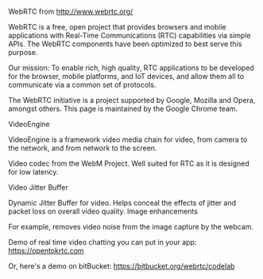 

WebRTC from http://www.webrtc.org/



WebRTC is a free, open project that provides browsers and mobile applications with Real-Time Communications (RTC) capabilities via simple APIs. The WebRTC components have been optimized to best serve this purpose. 

Our mission: To enable rich, high quality, RTC applications to be developed  for the browser, mobile platforms, and IoT devices, and allow them all to communicate via a common set of protocols.

The WebRTC initiative is a project supported by Google, Mozilla and Opera, amongst others. This page is maintained by the Google Chrome team.

VideoEngine

VideoEngine is a framework video media chain for video, from camera to the network, and from network to the screen.


Video codec from the WebM Project. Well suited for RTC as it is designed for low latency.

Video Jitter Buffer

Dynamic Jitter Buffer for video. Helps conceal the effects of jitter and packet loss on overall video quality.
Image enhancements

For example, removes video noise from the image capture by the webcam.

Demo of real time video chatting you can put in your app:
https://opentokrtc.com

Or, here's a demo on bitBucket:
https://bitbucket.org/webrtc/codelab